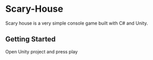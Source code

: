 # Scary-House

Scary house is a very simple console game built with C# and Unity.

## Getting Started

Open Unity project and press play 